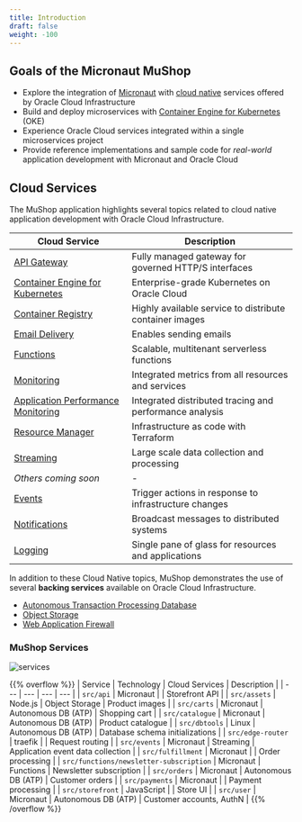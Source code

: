 ```yaml
---
title: Introduction
draft: false
weight: -100
---
```


## Goals of the Micronaut MuShop

- Explore the integration of [Micronaut](https://micronaut.io) with [cloud native](https://www.oracle.com/cloud/cloud-native/) services offered by Oracle Cloud Infrastructure
- Build and deploy microservices with [Container Engine for Kubernetes](https://www.oracle.com/cloud/compute/container-engine-kubernetes.html) (OKE)
- Experience Oracle Cloud services integrated within a single microservices project
- Provide reference implementations and sample code for _real-world_ application development with Micronaut and Oracle Cloud

## Cloud Services

The MuShop application highlights several topics related to cloud native application
development with Oracle Cloud Infrastructure.

| Cloud Service | Description |
|--|--|
| [API Gateway](https://www.oracle.com/cloud/integration/api-platform-cloud/) | Fully managed gateway for governed HTTP/S interfaces |
| [Container Engine for Kubernetes](https://www.oracle.com/cloud/compute/container-engine-kubernetes.html) | Enterprise-grade Kubernetes on Oracle Cloud |
| [Container Registry](https://www.oracle.com/cloud/compute/container-registry.html) | Highly available service to distribute container images |
| [Email Delivery](https://www.oracle.com/cloud/networking/email-delivery.html) | Enables sending emails | 
| [Functions](https://www.oracle.com/cloud-native/functions/) | Scalable, multitenant serverless functions |
| [Monitoring](https://www.oracle.com/devops/monitoring/) | Integrated metrics from all resources and services |
| [Application Performance Monitoring](https://www.oracle.com/manageability/application-performance-monitoring/) | Integrated distributed tracing and performance analysis |
| [Resource Manager](https://www.oracle.com/cloud/systems-management/resource-manager/) | Infrastructure as code with Terraform |
| [Streaming](https://www.oracle.com/big-data/streaming/) | Large scale data collection and processing |
| _Others coming soon_ | - |
| [Events](https://www.oracle.com/cloud-native/events-service/) | Trigger actions in response to infrastructure changes |
| [Notifications](https://www.oracle.com/cloud/systems-management/notifications/) | Broadcast messages to distributed systems |
| [Logging](https://go.oracle.com/LP=78019?elqCampaignId=179851) | Single pane of glass for resources and applications |

In addition to these Cloud Native topics, MuShop demonstrates the use of several
**backing services**  available on Oracle Cloud Infrastructure.

- [Autonomous Transaction Processing Database](https://www.oracle.com/database/autonomous-transaction-processing.html)
- [Object Storage](https://www.oracle.com/cloud/storage/object-storage.html)
- [Web Application Firewall](https://www.oracle.com/cloud/security/cloud-services/web-application-firewall.html)


### MuShop Services

![services](images/mushop.services.png "MuShop Services")

{{% overflow %}}
| Service | Technology  | Cloud Services | Description |
| --- | --- | --- | --- |
| `src/api` | Micronaut   | | Storefront API |
| `src/assets` | Node.js   | Object Storage | Product images |
| `src/carts` | Micronaut | Autonomous DB (ATP) | Shopping cart |
| `src/catalogue` | Micronaut | Autonomous DB (ATP) | Product catalogue |
| `src/dbtools` | Linux | Autonomous DB (ATP) | Database schema initializations |
| `src/edge-router` | traefik  |  | Request routing |
| `src/events` | Micronaut | Streaming | Application event data collection |
| `src/fulfillment` | Micronaut |  | Order processing |
| `src/functions/newsletter-subscription` | Micronaut | Functions | Newsletter subscription |
| `src/orders` | Micronaut | Autonomous DB (ATP)   | Customer orders |
| `src/payments` | Micronaut | | Payment processing |
| `src/storefront` | JavaScript  |  | Store UI |
| `src/user` | Micronaut | Autonomous DB (ATP)  | Customer accounts, AuthN |
{{% /overflow %}}
